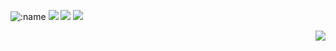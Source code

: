 ![:name](https://count.getloli.com/get/@Xc1Ym??theme=gelbooru-h)
![](https://img.shields.io/badge/Cyber%20security-Red%20team-red)
![](https://img.shields.io/badge/Cyber%20security-Blue%20team-blue)
![](https://img.shields.io/badge/Skills-Python-lightgrey)

<img align="right" src="https://github-readme-stats.vercel.app/api?username=Xc1Ym&show_icons=true&hide_title=true" />
